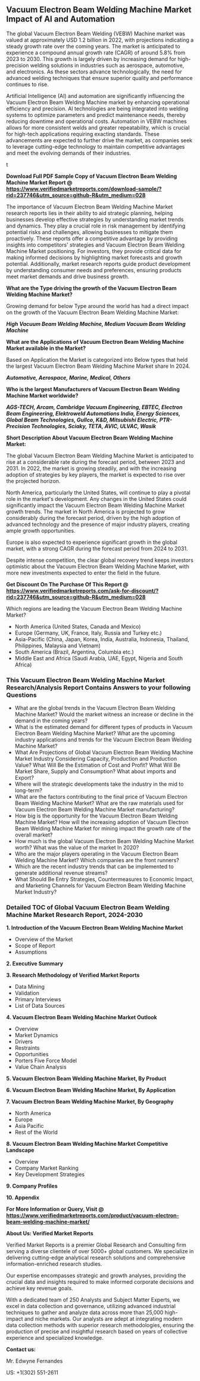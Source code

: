 <h2>Vacuum Electron Beam Welding Machine Market Impact of AI and Automation</h2><p>The global Vacuum Electron Beam Welding (VEBW) Machine market was valued at approximately USD 1.2 billion in 2022, with projections indicating a steady growth rate over the coming years. The market is anticipated to experience a compound annual growth rate (CAGR) of around 5.8% from 2023 to 2030. This growth is largely driven by increasing demand for high-precision welding solutions in industries such as aerospace, automotive, and electronics. As these sectors advance technologically, the need for advanced welding techniques that ensure superior quality and performance continues to rise.</p><p>Artificial Intelligence (AI) and automation are significantly influencing the Vacuum Electron Beam Welding Machine market by enhancing operational efficiency and precision. AI technologies are being integrated into welding systems to optimize parameters and predict maintenance needs, thereby reducing downtime and operational costs. Automation in VEBW machines allows for more consistent welds and greater repeatability, which is crucial for high-tech applications requiring exacting standards. These advancements are expected to further drive the market, as companies seek to leverage cutting-edge technology to maintain competitive advantages and meet the evolving demands of their industries.</p>t</p><p id="" class=""><strong>Download Full PDF Sample Copy of Vacuum Electron Beam Welding Machine Market Report @ <a href="https://www.verifiedmarketreports.com/download-sample/?rid=237746&utm_source=github-R&utm_medium=028" target="_blank">https://www.verifiedmarketreports.com/download-sample/?rid=237746&utm_source=github-R&utm_medium=028</a></strong></p><p>The importance of&nbsp;Vacuum Electron Beam Welding Machine Market research reports lies in their ability to aid strategic planning, helping businesses develop effective strategies by understanding market trends and dynamics. They play a crucial role in risk management by identifying potential risks and challenges, allowing businesses to mitigate them proactively. These reports offer a competitive advantage by providing insights into competitors' strategies and Vacuum Electron Beam Welding Machine Market positioning. For investors, they provide critical data for making informed decisions by highlighting market forecasts and growth potential. Additionally, market research reports guide product development by understanding consumer needs and preferences, ensuring products meet market demands and drive business growth.</p><p><strong>What are the&nbsp;Type driving the growth of the Vacuum Electron Beam Welding Machine Market?</strong></p><p id="" class="">Growing demand for below Type around the world has had a direct impact on the growth of the Vacuum Electron Beam Welding Machine Market:</p><em><strong>High Vacuum Beam Welding Machine, Medium Vacuum Beam Welding Machine</strong></em></p><strong>What are the&nbsp;Applications&nbsp;of Vacuum Electron Beam Welding Machine Market available in the Market?</strong></p><p id="" class="">Based on Application the Market is categorized into Below types that held the largest Vacuum Electron Beam Welding Machine Market share In 2024.</p><em><strong>Automotive, Aerospace, Marine, Medical, Others</strong></em></p><strong>Who is the largest Manufacturers of Vacuum Electron Beam Welding Machine Market worldwide?</strong></p><p><em><strong>AGS-TECH, Arcam, Cambridge Vacuum Engineering, EBTEC, Electron Beam Engineering, Elektroweld Automations India, Energy Sciences, Global Beam Technologies, Gullco, K&D, Mitsubishi Electric, PTR-Precision Technologies, Sciaky, TETA, AVIC, ULVAC, Wasik</strong></em></p><p id="" class=""><strong>Short Description About Vacuum Electron Beam Welding Machine Market:</strong></p><p>The global Vacuum Electron Beam Welding Machine Market is anticipated to rise at a considerable rate during the forecast period, between 2023 and 2031. In 2022, the market is growing steadily, and with the increasing adoption of strategies by key players, the market is expected to rise over the projected horizon.</p><p>North America, particularly the United States, will continue to play a pivotal role in the market's development. Any changes in the United States could significantly impact the Vacuum Electron Beam Welding Machine Market growth trends. The market in North America is projected to grow considerably during the forecast period, driven by the high adoption of advanced technology and the presence of major industry players, creating ample growth opportunities.</p><p>Europe is also expected to experience significant growth in the global market, with a strong CAGR during the forecast period from 2024 to 2031.</p><p>Despite intense competition, the clear global recovery trend keeps investors optimistic about the Vacuum Electron Beam Welding Machine Market, with more new investments expected to enter the field in the future.</p><p id="" class=""><strong>Get Discount On The Purchase Of This Report @ <a href="https://www.verifiedmarketreports.com/ask-for-discount/?rid=237746&utm_source=github-R&utm_medium=028" target="_blank">https://www.verifiedmarketreports.com/ask-for-discount/?rid=237746&utm_source=github-R&utm_medium=028</a></strong></p>Which regions are leading the Vacuum Electron Beam Welding Machine Market?</p><ul><li>North America (United States, Canada and Mexico)</li><li>Europe (Germany, UK, France, Italy, Russia and Turkey etc.)</li><li>Asia-Pacific (China, Japan, Korea, India, Australia, Indonesia, Thailand, Philippines, Malaysia and Vietnam)</li><li>South America (Brazil, Argentina, Columbia etc.)</li><li>Middle East and Africa (Saudi Arabia, UAE, Egypt, Nigeria and South Africa)</li></ul><h3 id="" class="">This Vacuum Electron Beam Welding Machine Market Research/Analysis Report Contains Answers to your following Questions</h3><ul><li>What are the global trends in the Vacuum Electron Beam Welding Machine Market? Would the market witness an increase or decline in the demand in the coming years?</li><li>What is the estimated demand for different types of products in Vacuum Electron Beam Welding Machine Market? What are the upcoming industry applications and trends for the Vacuum Electron Beam Welding Machine Market?</li><li>What Are Projections of Global Vacuum Electron Beam Welding Machine Market Industry Considering Capacity, Production and Production Value? What Will Be the Estimation of Cost and Profit? What Will Be Market Share, Supply and Consumption? What about imports and Export?</li><li>Where will the strategic developments take the industry in the mid to long-term?</li><li>What are the factors contributing to the final price of Vacuum Electron Beam Welding Machine Market? What are the raw materials used for Vacuum Electron Beam Welding Machine Market manufacturing?</li><li>How big is the opportunity for the Vacuum Electron Beam Welding Machine Market? How will the increasing adoption of Vacuum Electron Beam Welding Machine Market for mining impact the growth rate of the overall market?</li><li>How much is the global Vacuum Electron Beam Welding Machine Market worth? What was the value of the market In 2020?</li><li>Who are the major players operating in the Vacuum Electron Beam Welding Machine Market? Which companies are the front runners?</li><li>Which are the recent industry trends that can be implemented to generate additional revenue streams?</li><li>What Should Be Entry Strategies, Countermeasures to Economic Impact, and Marketing Channels for Vacuum Electron Beam Welding Machine Market Industry?</li></ul><h3 id="" class="">Detailed TOC of Global Vacuum Electron Beam Welding Machine Market Research Report, 2024-2030</h3><p id="" class=""><strong>1. Introduction of the Vacuum Electron Beam Welding Machine Market</strong></p><ul><li>Overview of the Market</li><li>Scope of Report</li><li>Assumptions</li></ul><p id="" class=""><strong>2. Executive Summary</strong></p><p id="" class=""><strong>3. Research Methodology of Verified Market Reports</strong></p><ul><li>Data Mining</li><li>Validation</li><li>Primary Interviews</li><li>List of Data Sources</li></ul><p id="" class=""><strong>4. Vacuum Electron Beam Welding Machine Market Outlook</strong></p><ul><li>Overview</li><li>Market Dynamics</li><li>Drivers</li><li>Restraints</li><li>Opportunities</li><li>Porters Five Force Model</li><li>Value Chain Analysis</li></ul><p id="" class=""><strong>5. Vacuum Electron Beam Welding Machine Market, By Product</strong></p><p id="" class=""><strong>6. Vacuum Electron Beam Welding Machine Market, By Application</strong></p><p id="" class=""><strong>7. Vacuum Electron Beam Welding Machine Market, By Geography</strong></p><ul><li>North America</li><li>Europe</li><li>Asia Pacific</li><li>Rest of the World</li></ul><p id="" class=""><strong>8. Vacuum Electron Beam Welding Machine Market Competitive Landscape</strong></p><ul><li>Overview</li><li>Company Market Ranking</li><li>Key Development Strategies</li></ul><p id="" class=""><strong>9. Company Profiles</strong></p><p id="" class=""><strong>10. Appendix</strong></p><p id="" class=""><strong>For More Information or Query, Visit @ <a href="https://www.verifiedmarketreports.com/product/vacuum-electron-beam-welding-machine-market/" target="_blank">https://www.verifiedmarketreports.com/product/vacuum-electron-beam-welding-machine-market/</a></strong></p><p id="" class=""><strong>About Us: Verified Market Reports</strong></p><p id="" class="">Verified Market Reports is a premier Global Research and Consulting firm serving a diverse clientele of over 5000+ global customers. We specialize in delivering cutting-edge analytical research solutions and comprehensive information-enriched research studies.</p><p id="" class="">Our expertise encompasses strategic and growth analyses, providing the crucial data and insights required to make informed corporate decisions and achieve key revenue goals.</p><p id="" class="">With a dedicated team of 250 Analysts and Subject Matter Experts, we excel in data collection and governance, utilizing advanced industrial techniques to gather and analyze data across more than 25,000 high-impact and niche markets. Our analysts are adept at integrating modern data collection methods with superior research methodologies, ensuring the production of precise and insightful research based on years of collective experience and specialized knowledge.</p><p id="" class=""><strong>Contact us:</strong></p><p id="" class="">Mr. Edwyne Fernandes</p><p id="" class="">US: +1(302) 551-2611</p>